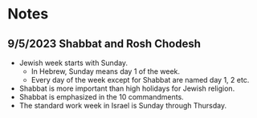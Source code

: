 # Notes

## 9/5/2023 Shabbat and Rosh Chodesh
- Jewish week starts with Sunday. 
	- In Hebrew, Sunday means day 1 of the week.
	- Every day of the week except for Shabbat are named day 1, 2 etc.
- Shabbat is more important than high holidays for Jewish religion.
- Shabbat is emphasized in the 10 commandments. 
- The standard work week in Israel is Sunday through Thursday. 
